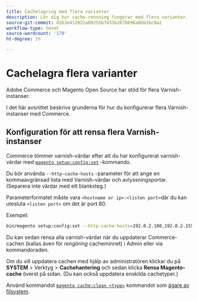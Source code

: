 ```yaml
---
title: Cachelagring med flera varianter
description: Lär dig hur cache-rensning fungerar med flera varianter.
source-git-commit: d263e412022a89255b7d33b267b696a8bb1bc8a2
workflow-type: tm+mt
source-wordcount: '179'
ht-degree: 1%

---
```



# Cachelagra flera varianter

Adobe Commerce och Magento Open Source har stöd för flera Varnish-instanser.

I det här avsnittet beskrivs grunderna för hur du konfigurerar flera Varnish-instanser med Commerce.

## Konfiguration för att rensa flera Varnish-instanser

Commerce tömmer varnish-värdar efter att du har konfigurerat varnish-värdar med [`magento setup:config:set`](../../installation/tutorials/deployment.md) -kommando.

Du bör använda `--http-cache-hosts` -parameter för att ange en kommaavgränsad lista med Varnish-värdar och avlyssningsportar. (Separera inte värdar med ett blanksteg.)

Parameterformatet måste vara `<hostname or ip>:<listen port>`där du kan utesluta `<listen port>` om det är port 80.

Exempel:

```bash
bin/magento setup:config:set --http-cache-hosts=192.0.2.100,192.0.2.155:8080
```

Du kan sedan rensa alla varnish-värdar när du uppdaterar Commerce-cachen (kallas även för _rengöring_ cacheminnet) i Admin eller via kommandoraden.

Om du vill uppdatera cachen med hjälp av administratören klickar du på **SYSTEM** > Verktyg > **Cachehantering** och sedan klicka **Rensa Magento-cache** överst på sidan. (Du kan också uppdatera enskilda cachetyper.)

Använd kommandot [`magento cache:clean <type>`](../cli/manage-cache.md#clean-and-flush-cache-types) kommandot som [ägare av filsystem](../../installation/prerequisites/file-system/overview.md).
